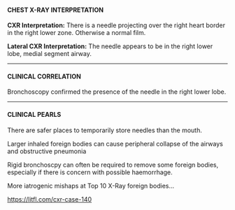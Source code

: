 #### CHEST X-RAY INTERPRETATION
**CXR Interpretation:** There is a needle projecting over the right heart border in the right lower zone. Otherwise a normal film.

**Lateral CXR Interpretation:** The needle appears to be in the right lower lobe, medial segment airway.

---------------
#### CLINICAL CORRELATION
Bronchoscopy confirmed the presence of the needle in the right lower lobe.

---------------
#### CLINICAL PEARLS
There are safer places to temporarily store needles than the mouth.

Larger inhaled foreign bodies can cause peripheral collapse of the airways and obstructive pneumonia

Rigid bronchoscpy can often be required to remove some foreign bodies, especially if there is concern with possible haemorrhage.

More iatrogenic mishaps at Top 10 X-Ray foreign bodies…


<https://litfl.com/cxr-case-140>